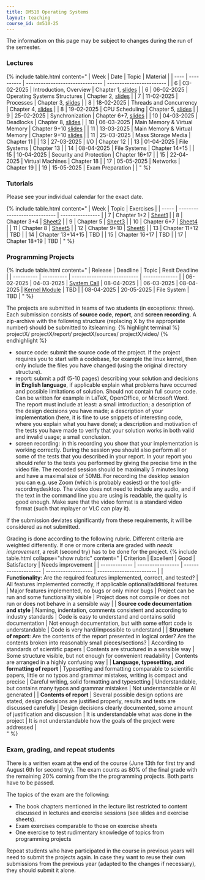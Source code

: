 ```yaml
---
title: DM510 Operating Systems
layout: teaching
course_id: dm510-25
---
```


The information on this page may be subject to changes during the run of the semester.
### Lectures

{% include table.html content="
| Week |   Date     |              Topic              | Material                 |
| ---- | ---------- | ------------------------------- | ------------------------ |
| 6    | 03-02-2025 | Introduction, Overview          | Chapter 1, [slides](lecture1.pdf) |
| 6    | 06-02-2025 | Operating Systems Structures    | Chapter 2, [slides](lecture2.pdf) |
| 7    | 11-02-2025 | Processes                       | Chapter 3, [slides](lecture3.pdf) |
| 8    | 18-02-2025 | Threads and Concurrency         | Chapter 4, [slides](lecture4.pdf) |
| 8    | 19-02-2025 | CPU Scheduling                  | Chapter 5, [slides](lecture5.pdf) |
| 9    | 25-02-2025 | Synchronization                 | Chapter 6+7, [slides](lecture6.pdf) |
| 10   | 04-03-2025 | Deadlocks                       | Chapter 8, [slides](lecture7.pdf) |
| 10   | 06-03-2025 | Main Memory & Virtual Memory    | Chapter 9+10 [slides](lecture8.pdf) |
| 11   | 13-03-2025 | Main Memory & Virtual Memory    | Chapter 9+10 [slides](lecture9.pdf) |
| 11   | 25-03-2025 | Mass Storage Media              | Chapter 11               |
| 13   | 27-03-2025 | I/O                             | Chapter 12               |
| 13   | 01-04-2025 | File Systems                    | Chapter 13               |
| 14   | 08-04-2025 | File Systems                    | Chapter 14+15            |
| 15   | 10-04-2025 | Security and Protection         | Chapter 16+17            |
| 15   | 22-04-2025 | Virtual Machines                | Chapter 18               |
| 17   | 05-05-2025 | Networks                        | Chapter 19               |
| 19   | 15-05-2025 | Exam Preparation                |                          |
" %}


### Tutorials
Please see your individual calendar for the exact date.


{% include table.html content="
| Week  |              Topic           | Exercises        |
| ----- | ---------------------------- | ---------------- |
| 7     | Chapter 1+2                  | [Sheet1](sheet1) |
| 8     | Chapter 3+4                  | [Sheet2](sheet2) |
| 9     | Chapter 5                    | [Sheet3](sheet3) |
| 10    | Chapter 6+7                  | [Sheet4](sheet4) |
| 11    | Chapter 8                    | [Sheet5](sheet5) |
| 12    | Chapter 9+10                 | [Sheet6](sheet6) |
| 13    | Chapter 11+12                | TBD              |
| 14    | Chapter 13+14+15             | TBD              |
| 15    | Chapter 16+17                | TBD              |
| 17    | Chapter 18+19                | TBD              |
" %}

### Programming Projects

{% include table.html content="
|   Release  |  Deadline  |             Topic           | Resit Deadline |
| ---------- | ---------- | --------------------------- | -------------- |
| 06-02-2025 | 04-03-2025 |  [System Call](project1)    | 	08-04-2025   |
| 06-03-2025 | 08-04-2025 |  [Kernel Module](project2)  | TBD            |
| 08-04-2025 | 20-05-2025 |  File System                | TBD            |
" %}

The projects are submitted in teams of two students (in exceptions: three). Each submission consists of **source code**, **report**, and **screen recording**. A zip-archive with the following structure (replacing X by the appropriate number) should be submitted to itslearning:
{% highlight terminal %}
projectX/
projectX/report/
projectX/sources/
projectX/video/
{% endhighlight %}

- source code: submit the source code of the project. If the project requires you to start with a codebase, for example the linux kernel, then only include the files you have changed (using the original directory structure).
- report: submit a pdf (5-10 pages) describing your solution and decisions **in English language**, if applicable explain what problems have occurred and possible limitations of solution. Should not contain full source code. Can be written for example in LaTeX, OpenOffice, or Microsoft Word. The report must include at least: a small introduction; a description of the design decisions you have made; a description of your implementation (here, it is fine to use snippets of interesting code, where you explain what you have done); a description and motivation of the tests you have made to verify that your solution works in both valid and invalid usage; a small conclusion.
- screen recording: in this recording you show that your implementation is working correctly. During the session you should also perform all or some of the tests that you described in your report. In your report you should refer to the tests you performed by giving the precise time in the video file. The recorded session should be maximally 5 minutes long and have a maximal size of 50MB. 
For recording the desktop session you can e.g. use Zoom (which is probably easiest) or the tool gtk-recordmydesktop. The video does not need to include any audio, and if the text in the command line you are using is readable, the quality is good enough. Make sure that the video format is a standard video format (such that mplayer or VLC can play it).

If the submission deviates significantly from these requirements, it will be considered as not submitted.

Grading is done according to the following rubric. Different criteria are weighted differently. If one or more criteria are graded with *needs improvement*, a resit (second try) has to be done for the project. 
{% include table.html collapse="show rubric" content="
| Criterion     | Excellent         |  Good                | Satisfactory        | Needs improvement        |
| ------------- | ----------------- | -------------------- | ------------------- | ------------------------ |
| **Functionality**: Are the required features implemented, correct, and tested? | All features implemented correctly, if applicable optional/additional features | Major features implemented, no bugs or only minor bugs | Project can be run and some functionality visible | Project does not compile or does not run or does not behave in a sensible way |
| **Source code documentation and style** | Naming, indentation, comments consistent and according to industry standards | Code is easy to understand and contains solid documentation | Not enough documentation, but with some effort code is understandable | Code is very hard/impossible to understand |
| **Structure of report**: Are the contents of the report presented in logical order? Are the contents broken into reasonably small pieces/sections? | According to standards of scientific papers | Contents are structured in a sensible way | Some structure visible, but not enough for convenient readability | Contents are arranged in a highly confusing way |
| **Language, typesetting, and formatting of report** | Typesetting and formatting comparable to scientific papers, little or no typos and grammar mistakes, writing is compact and precise | Careful writing, solid formatting and typesetting | Understandable, but contains many typos and grammar mistakes | Not understandable or AI generated |
| **Contents of report** | Several possible design options are stated, design decisions are justified properly, results and tests are discussed carefully | Design decisions clearly documented, some amount of justification and discussion | It is understandable what was done in the project | It is not understandable how the goals of the project were addressed |   
" %}


### Exam, grading, and repeat students

There is a written exam at the end of the course (June 13th for first try and August 6th for second try).
The exam counts as 80% of the final grade with
the remaining 20% coming from the the programming projects. Both parts have to be passed.

The topics of the exam are the following:
- The book chapters mentioned in the lecture list restricted to content discussed in lectures and exercise sessions (see slides and exercise sheets).
- Exam exercises comparable to those on exercise sheets
- One exercise to test rudimentary knowledge of topics from programming projects

Repeat students who have participated in the course in previous years will need to submit the projects again.
In case they want to reuse their own submissions from the previous year (adapted to the changes if necessary), they should submit it alone.
